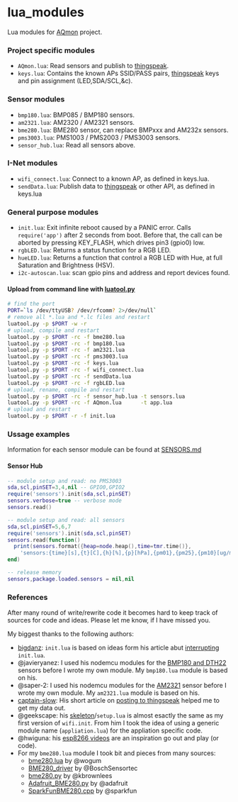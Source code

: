 # lua_modules
Lua modules for [AQmon][] project.<br/>

[AQmon]:      https://github.com/avaldebe/AQmon
[thingspeak]: https://thingspeak.com
[luatool.py]: https://github.com/4refr0nt/luatool

### Project specific modules
- `AQmon.lua`: Read sensors and publish to [thingspeak][].
- `keys.lua`: Contains the known APs SSID/PASS pairs,
              [thingspeak][] keys and pin assignment (LED,SDA/SCL,&c).

### Sensor modules
- `bmp180.lua`: BMP085 / BMP180 sensors.
- `am2321.lua`: AM2320 / AM2321 sensors.
- `bme280.lua`: BME280 sensor, can replace BMPxxx and AM232x sensors.
- `pms3003.lua`: PMS1003 / PMS2003 / PMS3003 sensors.
- `sensor_hub.lua`: Read all sensors above.

### I-Net modules
- `wifi_connect.lua`: Connect to a known AP, as defined in keys.lua.
- `sendData.lua`: Publish data to [thingspeak][] or other API, as defined in keys.lua

### General purpose modules
- `init.lua`: Exit infinite reboot caused by a PANIC error.
              Calls `require('app')` after 2 seconds from boot.
              Before that, the call can be aborted by pressing KEY_FLASH,
              which drives pin3 (gpio0) low.
- `rgbLED.lua`: Returns a status function for a RGB LED.
- `hueLED.lua`: Returns a function that control a RGB LED with Hue,
                at full Saturation and Brightness (HSV).
- `i2c-autoscan.lua`: scan gpio pins and address and report devices found.

#### Upload from command line with [luatool.py][]

```sh
# find the port
PORT=`ls /dev/ttyUSB? /dev/rfcomm? 2>/dev/null`
# remove all *.lua and *.lc files and restart
luatool.py -p $PORT -w -r
# upload, compile and restart
luatool.py -p $PORT -rc -f bme280.lua
luatool.py -p $PORT -rc -f bmp180.lua
luatool.py -p $PORT -rc -f am2321.lua
luatool.py -p $PORT -rc -f pms3003.lua
luatool.py -p $PORT -rc -f keys.lua
luatool.py -p $PORT -rc -f wifi_connect.lua
luatool.py -p $PORT -rc -f sendData.lua
luatool.py -p $PORT -rc -f rgbLED.lua
# upload, rename, compile and restart
luatool.py -p $PORT -rc -f sensor_hub.lua -t sensors.lua
luatool.py -p $PORT -rc -f AQmon.lua      -t app.lua
# upload and restart
luatool.py -p $PORT -r -f init.lua
```

### Ussage examples
Information for each sensor module can be found at [SENSORS.md][]

[SENSORS.md]: ./SENSORS.md

#### Sensor Hub
```lua
-- module setup and read: no PMS3003
sda,scl,pinSET=3,4,nil -- GPIO0,GPIO2
require('sensors').init(sda,scl,pinSET)
sensors.verbose=true -- verbose mode
sensors.read()

-- module setup and read: all sensors
sda,scl,pinSET=5,6,7
require('sensors').init(sda,scl,pinSET)
sensors.read(function()
  print(sensors.format({heap=node.heap(),time=tmr.time()},
    'sensors:{time}[s],{t}[C],{h}[%],{p}[hPa],{pm01},{pm25},{pm10}[ug/m3],{heap}[b]'))
end)

-- release memory
sensors,package.loaded.sensors = nil,nil
```

### References
After many round of write/rewrite code it becomes hard to keep track of
sources for code and ideas. Please let me know, if I have missed you.

My biggest thanks to the following authors:

- [bigdanz][]: `init.lua` is based on ideas form his article abut [interrupting][] `init.lua`.
- @javieryanez: I used his nodemcu modules for the [BMP180 and DTH22][] sensors before I wrote my own module.
  My `bmp180.lua` module is based on his.
- @saper-2: I used his nodemcu modules for the [AM2321][] sensor before I wrote my own module.
  My `am2321.lua` module is based on his.
- [captain-slow][]: His short article on [posting to thingspeak][] helped me to get my data out.
- @geekscape: his [skeleton][]/`setup.lua` is almost esactly the same as my first version of `wifi.init`.
  From him I took the idea of using a generic module name (`appliation.lua`) for the appliation specific code.
- @hwiguna: his [esp8266 videos][] are an inspiration go out and play (or code).
- For my `bme280.lua` module I took bit and pieces from many sources:
  - [bme280.lua][] by @wogum
  - [BME280_driver][] by @BoschSensortec
  - [bme280.py][] by @kbrownlees
  - [Adafruit_BME280.py][] by @adafruit
  - [SparkFunBME280.cpp][] by @sparkfun

[bigdanz]:      https://bigdanzblog.wordpress.com
[interrupting]: https://bigdanzblog.wordpress.com/2015/04/24/esp8266-nodemcu-interrupting-init-lua-during-boot
[BMP180 and DTH22]: https://github.com/javieryanez/nodemcu-modules
[skeleton]:        https://github.com/geekscape/nodemcu_esp8266/tree/master/skeleton
[esp8266 videos]:  https://www.youtube.com/user/hwiguna
[captain-slow]:    http://captain-slow.dk
[posting to thingspeak]: http://captain-slow.dk/2015/04/16/posting-to-thingspeak-with-esp8266-and-nodemcu
[AM2321]:         https://github.com/saper-2/esp8266-am2321-remote-sensor
[bme280.lua]:     https://github.com/wogum/esp12
[BME280_driver]:  https://github.com/BoschSensortec/BME280_driver
[bme280.py]:      https://github.com/kbrownlees/bme280
[Adafruit_BME280.py]: https://github.com/adafruit/Adafruit_Python_BME280
[SparkFunBME280.cpp]: https://github.com/sparkfun/SparkFun_BME280_Arduino_Library

